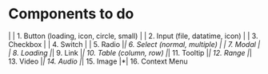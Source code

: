# Components to do

| | 1. Button (loading, icon, circle, small)
| | 2. Input (file, datatime, icon)
| | 3. Checkbox
| | 4. Switch
| | 5. Radio
|*| 6. Select (normal, multiple)
| | 7. Modal
| | 8. Loading
|*| 9. Link
|*| 10. Table (column, row)
|*| 11. Tooltip
|*| 12. Range
|*| 13. Video
|*| 14. Audio
|*| 15. Image
|*| 16. Context Menu


